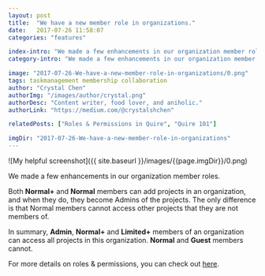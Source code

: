 ```yaml
---
layout: post
title:  "We have a new member role in organizations."
date:   2017-07-26 11:58:07
categories: "features"

index-intro: "We made a few enhancements in our organization member roles. Both Normal+ and Normal members can add projects in an organization, and when they do, they become Admins of the projects. The only difference is that Normal members cannot access other projects that they are not members of. In summary, Admin, Normal+ and Limited+ members..."
category-intro: "We made a few enhancements in our organization member roles. Both Normal+ and Normal members can add projects in an organization..."

image: "2017-07-26-We-have-a-new-member-role-in-organizations/0.png"
tags: taskmanagement membership collaboration
author: "Crystal Chen"
authorImg: "/images/author/crystal.png"
authorDesc: "Content writer, food lover, and aniholic."
authorLink: "https://medium.com/@crystalshchen"

relatedPosts: ["Roles & Permissions in Quire", "Quire 101"]

imgDir: "2017-07-26-We-have-a-new-member-role-in-organizations"
---
```



![My helpful screenshot]({{ site.baseurl }}/images/{{page.imgDir}}/0.png)

We made a few enhancements in our organization member roles.

Both **Normal+** and **Normal** members can add projects in an organization, and when they do, they become Admins of the projects. The only difference is that Normal members cannot access other projects that they are not members of.

In summary, **Admin**, **Normal+** and **Limited+** members of an organization can access all projects in this organization. **Normal** and **Guest** members cannot.

For more details on roles & permissions, you can check out [here](https://quire.io/blog/p/Roles-&-Permissions-in-Quire.html).

[jekyll]:      http://jekyllrb.com
[jekyll-gh]:   https://github.com/jekyll/jekyll
[jekyll-help]: https://github.com/jekyll/jekyll-help
